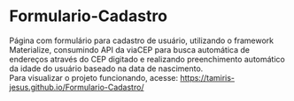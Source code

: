 # Formulario-Cadastro
Página com formulário para cadastro de usuário, utilizando o framework Materialize, consumindo API da viaCEP para busca automática de endereços através do CEP digitado e realizando preenchimento automático da idade do usuário baseado na data de nascimento. 
<br> Para visualizar o projeto funcionando, acesse: https://tamiris-jesus.github.io/Formulario-Cadastro/
